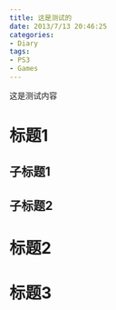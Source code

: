 ```yaml
---
title: 这是测试的
date: 2013/7/13 20:46:25
categories:
- Diary
tags:
- PS3
- Games
---
```


这是测试内容

# 标题1
## 子标题1

## 子标题2

# 标题2

# 标题3